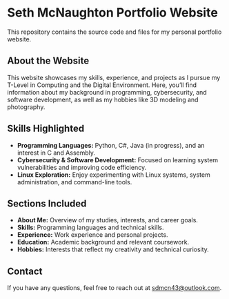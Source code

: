 # Seth McNaughton Portfolio Website

This repository contains the source code and files for my personal portfolio website. 

## About the Website

This website showcases my skills, experience, and projects as I pursue my T-Level in Computing and the Digital Environment. Here, you’ll find information about my background in programming, cybersecurity, and software development, as well as my hobbies like 3D modeling and photography.

## Skills Highlighted

- **Programming Languages:** Python, C#, Java (in progress), and an interest in C and Assembly.
- **Cybersecurity & Software Development:** Focused on learning system vulnerabilities and improving code efficiency.
- **Linux Exploration:** Enjoy experimenting with Linux systems, system administration, and command-line tools.

## Sections Included

- **About Me:** Overview of my studies, interests, and career goals.
- **Skills:** Programming languages and technical skills.
- **Experience:** Work experience and personal projects.
- **Education:** Academic background and relevant coursework.
- **Hobbies:** Interests that reflect my creativity and technical curiosity.

## Contact

If you have any questions, feel free to reach out at [sdmcn43@outlook.com](mailto:sdmcn43@outlook.com).
